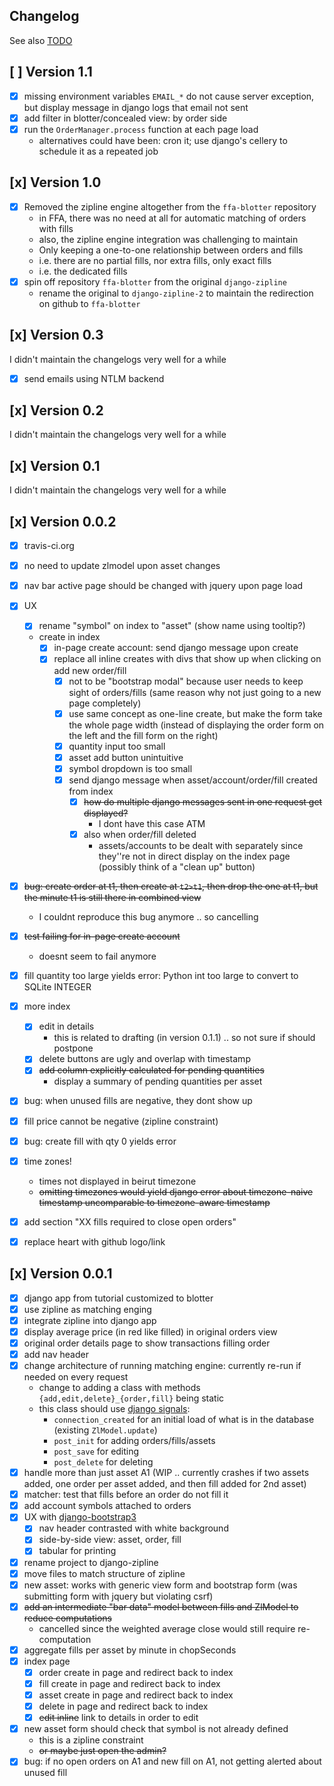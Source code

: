 ## Changelog
See also [TODO](TODO.md)

## [ ] Version 1.1
- [x] missing environment variables `EMAIL_*` do not cause server exception, but display message in django logs that email not sent
- [x] add filter in blotter/concealed view: by order side
- [x] run the `OrderManager.process` function at each page load
  - alternatives could have been: cron it; use django's cellery to schedule it as a repeated job

## [x] Version 1.0
- [x] Removed the zipline engine altogether from the `ffa-blotter` repository
  - in FFA, there was no need at all for automatic matching of orders with fills
  - also, the zipline engine integration was challenging to maintain
  - Only keeping a one-to-one relationship between orders and fills
  - i.e. there are no partial fills, nor extra fills, only exact fills
  - i.e. the dedicated fills
- [x] spin off repository `ffa-blotter` from the original `django-zipline`
  - rename the original to `django-zipline-2` to maintain the redirection on github to `ffa-blotter`

## [x] Version 0.3
I didn't maintain the changelogs very well for a while

- [x] send emails using NTLM backend

## [x] Version 0.2
I didn't maintain the changelogs very well for a while

## [x] Version 0.1
I didn't maintain the changelogs very well for a while

## [x] Version 0.0.2
- [x] travis-ci.org
- [x] no need to update zlmodel upon asset changes
- [x] nav bar active page should be changed with jquery upon page load
- [x] UX
  - [x] rename "symbol" on index to "asset" (show name using tooltip?)
  - create in index
    - [x] in-page create account: send django message upon create
    - [x] replace all inline creates with divs that show up when clicking on add new order/fill
      - [x] not to be "bootstrap modal" because user needs to keep sight of orders/fills (same reason why not just going to a new page completely)
      - [x] use same concept as one-line create, but make the form take the whole page width (instead of displaying the order form on the left and the fill form on the right)
      - [x] quantity input too small
      - [x] asset add button unintuitive
      - [x] symbol dropdown is too small
      - [x] send django message when asset/account/order/fill created from index
        - [x] ~~how do multiple django messages sent in one request get displayed?~~
          - I dont have this case ATM
        - [x] also when order/fill deleted
          - assets/accounts to be dealt with separately since they''re not in direct display on the index page (possibly think of a "clean up" button)

- [x] ~~bug: create order at t1, then create at `t2>t1`, then drop the one at t1, but the minute t1 is still there in combined view~~
  - I couldnt reproduce this bug anymore .. so cancelling
- [x] ~~test failing for in-page create account~~
  - doesnt seem to fail anymore
- [x] fill quantity too large yields error: Python int too large to convert to SQLite INTEGER
- [x] more index
  - [x] edit in details
    - this is related to drafting (in version 0.1.1) .. so not sure if should postpone
  - [x] delete buttons are ugly and overlap with timestamp
  - [x] ~~add column explicitly calculated for pending quantities~~
    - display a summary of pending quantities per asset
- [x] bug: when unused fills are negative, they dont show up
- [x] fill price cannot be negative (zipline constraint)
- [x] bug: create fill with qty 0 yields error
- [x] time zones!
  - times not displayed in beirut timezone
  - ~~omitting timezones would yield django error about timezone-naive timestamp uncomparable to timezone-aware timestamp~~
- [x] add section "XX fills required to close open orders"
- [x] replace heart with github logo/link


## [x] Version 0.0.1
- [x] django app from tutorial customized to blotter
- [x] use zipline as matching enging
- [x] integrate zipline into django app
- [x] display average price (in red like filled) in original orders view
- [x] original order details page to show transactions filling order
- [x] add nav header
- [x] change architecture of running matching engine: currently re-run if needed on every request
  - change to adding a class with methods `{add,edit,delete}_{order,fill}` being static
  - this class should use [django signals](https://docs.djangoproject.com/en/1.10/ref/signals/):
    - `connection_created` for an initial load of what is in the database (existing `ZlModel.update`)
    - `post_init` for adding orders/fills/assets
    - `post_save` for editing
    - `post_delete` for deleting
- [x] handle more than just asset A1 (WIP .. currently crashes if two assets added, one order per asset added, and then fill added for 2nd asset)
- [x] matcher: test that fills before an order do not fill it
- [x] add account symbols attached to orders
- [x] UX with [django-bootstrap3](https://github.com/dyve/django-bootstrap3)
  - [x] nav header contrasted with white background
  - [x] side-by-side view: asset, order, fill
  - [x] tabular for printing
- [x] rename project to django-zipline
- [x] move files to match structure of zipline
- [x] new asset: works with generic view form and bootstrap form (was submitting form with jquery but violating csrf)
- [x] ~~add an intermediate "bar data" model between fills and ZlModel to reduce computations~~
  - cancelled since the weighted average close would still require re-computation
- [x] aggregate fills per asset by minute in chopSeconds
- [x] index page
  - [x] order create in page and redirect back to index
  - [x] fill  create in page and redirect back to index
  - [x] asset create in page and redirect back to index
  - [x] delete in page and redirect back to index
  - [x] ~~edit inline~~ link to details in order to edit
- [x] new asset form should check that symbol is not already defined
  - this is a zipline constraint
  - ~~or maybe just open the admin?~~
- [x] bug: if no open orders on A1 and new fill on A1, not getting alerted about unused fill
